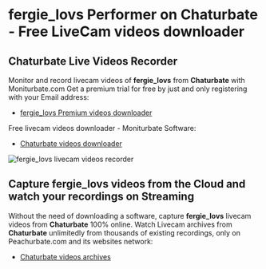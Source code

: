 # fergie_lovs Performer on Chaturbate - Free LiveCam videos downloader

## Chaturbate Live Videos Recorder

Monitor and record livecam videos of **fergie_lovs** from **Chaturbate** with Moniturbate.com
Get a premium trial for free by just and only registering with your Email address:
* [fergie_lovs Premium videos downloader](https://moniturbate.com/request-demo-licence-key.html)

Free livecam videos downloader - Moniturbate Software:
* [Chaturbate videos downloader](https://moniturbate.com/moniturbate-download-software.html)

![fergie_lovs livecam videos recorder](https://peachurnet.com/templates/moniturbate-software.png)


## Capture fergie_lovs videos from the Cloud and watch your recordings on Streaming

Without the need of downloading a software, capture **fergie_lovs** livecam videos from **Chaturbate** 100% online.
Watch Livecam archives from **Chaturbate** unlimitedly from thousands of existing recordings, only on Peachurbate.com and its websites network:
* [Chaturbate videos archives](https://peachurnet.com/)